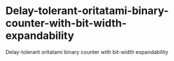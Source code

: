 # Delay-tolerant-oritatami-binary-counter-with-bit-width-expandability
Delay-tolerant oritatami binary counter with bit-width expandability

